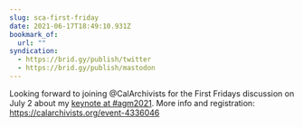 ```yaml
---
slug: sca-first-friday
date: 2021-06-17T18:49:10.931Z
bookmark_of:
  url: ""
syndication:
  - https://brid.gy/publish/twitter
  - https://brid.gy/publish/mastodon
---
```

Looking forward to joining @CalArchivists for the First Fridays discussion on July 2 about my [keynote at #agm2021](https://matienzo.org/2021/sca-agm2021/). More info and registration: https://calarchivists.org/event-4336046